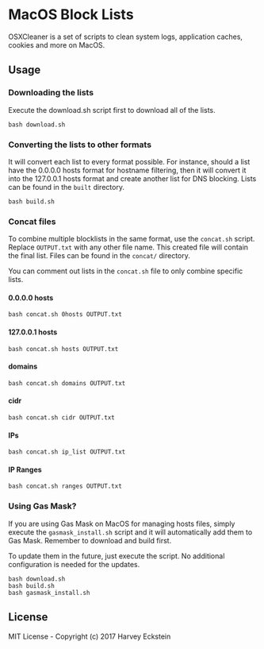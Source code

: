 # MacOS Block Lists
OSXCleaner is a set of scripts to clean system logs, application caches, cookies and more on MacOS.

## Usage
### Downloading the lists
Execute the download.sh script first to download all of the lists.

	bash download.sh

### Converting the lists to other formats
It will convert each list to every format possible. For instance, should a list have the 0.0.0.0 hosts format for hostname filtering, then it will convert it into the 127.0.0.1 hosts format and create another list for DNS blocking. Lists can be found in the `built` directory.

	bash build.sh

### Concat files
To combine multiple blocklists in the same format, use the `concat.sh` script. Replace `OUTPUT.txt` with any other file name. This created file will contain the final list. Files can be found in the `concat/` directory.

You can comment out lists in the `concat.sh` file to only combine specific lists.

#### 0.0.0.0 hosts

	bash concat.sh 0hosts OUTPUT.txt

#### 127.0.0.1 hosts

	bash concat.sh hosts OUTPUT.txt

#### domains

	bash concat.sh domains OUTPUT.txt

#### cidr

	bash concat.sh cidr OUTPUT.txt

#### IPs

	bash concat.sh ip_list OUTPUT.txt

#### IP Ranges

	bash concat.sh ranges OUTPUT.txt

### Using Gas Mask?
If you are using Gas Mask on MacOS for managing hosts files, simply execute the `gasmask_install.sh` script and it will automatically add them to Gas Mask. Remember to download and build first.

To update them in the future, just execute the script. No additional configuration is needed for the updates.

	bash download.sh
	bash build.sh
	bash gasmask_install.sh

## License
MIT License - Copyright (c) 2017 Harvey Eckstein
